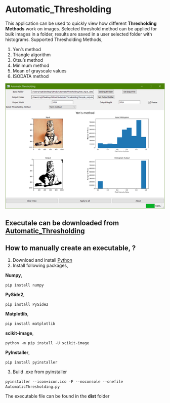# Automatic_Thresholding

This application can be used to quickly view how different **Thresholding Methods** work on images. Selected threshold method can be applied for bulk images in a folder, results are saved in a user selected folder with histograms.
Supported Thresholding Methods,
1. Yen’s method
2. Triangle algorithm
3. Otsu’s method
4. Minimum method
5. Mean of grayscale values
6. ISODATA method

![APP Screenshot](Screenshot.PNG)

## Executale can be downloaded from [Automatic_Thresholding](https://drive.google.com/file/d/1-In2zPExB9P4kbyCyba5jiUC8uRcHIk4/view?usp=sharing)

## How to manually create an executable, ?

1. Download and install [Python](https://www.python.org/downloads/)
2. Install  following packages,

**Numpy**,
```
pip install numpy
```
**PySide2**,
```
pip install PySide2
```
**Matplotlib**,
```
pip install matplotlib
```
**scikit-image**,
```
python -m pip install -U scikit-image
```
**PyInstaller**,
```
pip install pyinstaller
```
3. Build .exe from pyinstaller
```
pyinstaller --icon=icon.ico -F --noconsole --onefile AutomaticThresholding.py
```

The executable file can be found in the **dist** folder 



